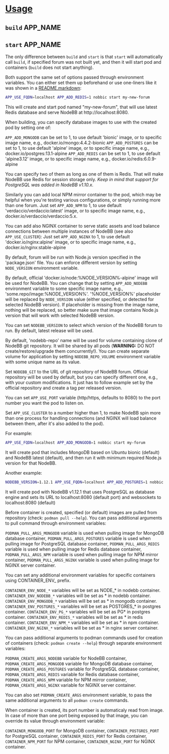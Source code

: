 [Usage](../Usage.markdown)
==========================

## `build` APP_NAME
## `start` APP_NAME

The only difference between `build` and `start` is that `start` will automatically call `build`, if specified forum was not built yet, and then it will start pod and containers (`build` does not start anything).

Both support the same set of options passed through environment variables. You can either set them up beforehand or use one-liners like it was shown in a [README.markdown](../README.markdown):

```sh
APP_USE_FQDN=localhost APP_ADD_REDIS=1 nobbic start my-new-forum
```

This will create and start pod named "my-new-forum", that will use latest Redis database and serve NodeBB at http://localhost:8080.


When building, you can specify database images to use with the created pod by setting one of:

`APP_ADD_MONGODB` can be set to 1, to use default 'bionic' image, or to specific image name, e.g., docker.io/mongo:4.4.2-bionic
`APP_ADD_POSTGRES` can be set to 1, to use default 'alpine' image, or to specific image name, e.g., docker.io/postgres:13.1-alpine
`APP_ADD_REDIS` can be set to 1, to use default 'alpine3.12' image, or to specific image name, e.g., docker.io/redis:6.0.9-alpine

You can specify two of them as long as one of them is Redis. That will make NodeBB use Redis for session storage only.
*Keep in mind that support for PostgreSQL was added in NodeBB v1.10.x.*

Similarly you can add local NPM mirror container to the pod, which may be helpful when you're testing various configurations, or simply running more than one forum.
Just set `APP_ADD_NPM` to 1, to use default 'verdaccio/verdaccio:latest' image, or to specific image name, e.g., docker.io/verdaccio/verdaccio:5.x.

You can add also NGINX container to serve static assets and load balance connections between multiple instances of NodeBB (see also `APP_USE_CLUSTER`):
Just set `APP_ADD_NGINX` to 1, to use default 'docker.io/nginx:alpine' image, or to specific image name, e.g., docker.io/nginx:stable-alpine

By default, forum will be run with Node.js version specified in the 'package.json' file.
You can enforce different version by setting `NODE_VERSION` environment variable.

By default, official 'docker.io/node:%NODE_VERSION%-alpine' image will be used for NodeBB.
You can change that by setting `APP_ADD_NODEBB` environment variable to some specific image name, e.g., 'some.repo/image:%NODE_VERSION%'.
'%NODE_VERSION%' placeholder will be replaced by `NODE_VERSION` value (either specified, or detected for selected NodeBB version).
If placeholder is missing from the image name, nothing will be replaced, so better make sure that image contains Node.js version that will work with selected NodeBB version.

You can set `NODEBB_VERSION` to select which version of the NodeBB forum to run. By default, latest release will be used.

By default, 'nodebb-repo' name will be used for volume containing clone of NodeBB git repository. It will be shared by all pods (**WARNING:** DO NOT create/restore/upgrade them concurrently!).
You can create separate volume for application by setting `NODEBB_REPO_VOLUME` environment variable with some unique name as its value.

Set `NODEBB_GIT` to the URL of git repository of NodeBB forum.
Official repository will be used by default, but you can specify different one, e.g., with your custom modifications.
It just has to follow example set by the official repository and create a tag per released version.

You can set `APP_USE_PORT` variable (http/https, defaults to 8080) to the port number you want the pod to listen on.

Set `APP_USE_CLUSTER` to a number higher than 1, to make NodeBB spin more than one process for handling connections (and NGINX will load balance between them, after it's also added to the pod).

For example:

```sh
APP_USE_FQDN=localhost APP_ADD_MONGODB=1 nobbic start my-forum
```

It will create pod that includes MongoDB based on Ubuntu bionic (default) and NodeBB latest (default), and then run it with minimum required Node.js version for that NodeBB.

Another example:

```sh
NODEBB_VERSION=1.12.1 APP_USE_FQDN=localhost APP_ADD_POSTGRES=1 nobbic start my-forum
```

It will create pod with NodeBB v1.12.1 that uses PostgreSQL as database engine and sets its URL to localhost:8080 (default port) and websockets to localhost:8080 (default)

Before container is created, specified (or default) images are pulled from repository (check: `podman pull --help`). You can pass additional arguments to pull command through environment variables:

`PODMAN_PULL_ARGS_MONGODB` variable is used when pulling image for MongoDB database container,
`PODMAN_PULL_ARGS_POSTGRES` variable is used when pulling image for PostgreSQL database container,
`PODMAN_PULL_ARGS_REDIS` variable is used when pulling image for Redis database container,
`PODMAN_PULL_ARGS_NPM` variable is used when pulling image for NPM mirror container,
`PODMAN_PULL_ARGS_NGINX` variable is used when pulling image for NGINX server container.

You can set any additional environment variables for specific containers using CONTAINER_ENV_ prefix.

`CONTAINER_ENV_NODE_*` variables will be set as NODE_* in nodebb container.
`CONTAINER_ENV_NODEBB_*` variables will be set as * in nodebb container.
`CONTAINER_ENV_MONGODB_*` variables will be set as * in mongodb container.
`CONTAINER_ENV_POSTGRES_*` variables will be set as POSTGRES_* in postgres container.
`CONTAINER_ENV_PG_*` variables will be set as PG* in postgres container.
`CONTAINER_ENV_REDIS_*` variables will be set as * in redis container.
`CONTAINER_ENV_NPM_*` variables will be set as * in npm container.
`CONTAINER_ENV_NGINX_*` variables will be set as * in nginx server container.

You can pass additional arguments to podman commands used for creation of containers (check: `podman create --help`) through separate environment variables:

`PODMAN_CREATE_ARGS_NODEBB` variable for NodeBB container,
`PODMAN_CREATE_ARGS_MONGODB` variable for MongoDB database container,
`PODMAN_CREATE_ARGS_POSTGRES` variable for PostgreSQL database container,
`PODMAN_CREATE_ARGS_REDIS` variable for Redis database container,
`PODMAN_CREATE_ARGS_NPM` variable for NPM mirror container,
`PODMAN_CREATE_ARGS_NGINX` variable for NGINX server container.

You can also set `PODMAN_CREATE_ARGS` environment variable, to pass the same additional arguments to all `podman create` commands.

When container is created, its port number is automaticaly read from image. In case of more than one port being exposed by that image, you can override its value through environment variable:

`CONTAINER_MONGODB_PORT` for MongoDB container,
`CONTAINER_POSTGRES_PORT` for PostgreSQL container,
`CONTAINER_REDIS_PORT` for Redis container,
`CONTAINER_NPM_PORT` for NPM container,
`CONTAINER_NGINX_PORT` for NGINX container.
